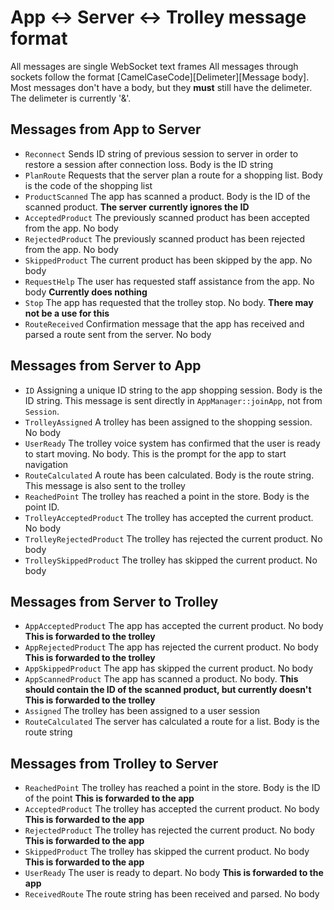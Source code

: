 # App <-> Server <-> Trolley message format

All messages are single WebSocket text frames
All messages through sockets follow the format [CamelCaseCode][Delimeter][Message body].
Most messages don't have a body, but they **must** still have the delimeter.
The delimeter is currently '&'.

## Messages from App to Server
 
- `Reconnect` Sends ID string of previous session to server in order to restore a session after connection loss. Body is the ID string
- `PlanRoute` Requests that the server plan a route for a shopping list. Body is the code of the shopping list
- `ProductScanned` The app has scanned a product. Body is the ID of the scanned product. **The server currently ignores the ID**
- `AcceptedProduct` The previously scanned product has been accepted from the app. No body
- `RejectedProduct` The previously scanned product has been rejected from the app. No body
- `SkippedProduct` The current product has been skipped by the app. No body
- `RequestHelp` The user has requested staff assistance from the app. No body **Currently does nothing**
- `Stop` The app has requested that the trolley stop. No body. **There may not be a use for this**
- `RouteReceived` Confirmation message that the app has received and parsed a route sent from the server. No body

## Messages from Server to App

- `ID` Assigning a unique ID string to the app shopping session. Body is the ID string. This message is sent directly in `AppManager::joinApp`, not from `Session`.
- `TrolleyAssigned` A trolley has been assigned to the shopping session. No body
- `UserReady` The trolley voice system has confirmed that the user is ready to start moving. No body. This is the prompt for the app to start navigation
- `RouteCalculated` A route has been calculated. Body is the route string. This message is also sent to the trolley
- `ReachedPoint` The trolley has reached a point in the store. Body is the point ID.
- `TrolleyAcceptedProduct` The trolley has accepted the current product. No body
- `TrolleyRejectedProduct` The trolley has rejected the current product. No body 
- `TrolleySkippedProduct` The trolley has skipped the current product. No body

## Messages from Server to Trolley

- `AppAcceptedProduct` The app has accepted the current product. No body **This is forwarded to the trolley**
- `AppRejectedProduct` The app has rejected the current product. No body **This is forwarded to the trolley**
- `AppSkippedProduct` The app has skipped the current product. No body
- `AppScannedProduct` The app has scanned a product. No body. **This should contain the ID of the scanned product, but currently doesn't** **This is forwarded to the trolley**
- `Assigned` The trolley has been assigned to a user session
- `RouteCalculated` The server has calculated a route for a list. Body is the route string

## Messages from Trolley to Server

- `ReachedPoint` The trolley has reached a point in the store. Body is the ID of the point **This is forwarded to the app**
- `AcceptedProduct` The trolley has accepted the current product. No body **This is forwarded to the app**
- `RejectedProduct` The trolley has rejected the current product. No body **This is forwarded to the app**
- `SkippedProduct` The trolley has skipped the current product. No body **This is forwarded to the app**
- `UserReady` The user is ready to depart. No body **This is forwarded to the app**
- `ReceivedRoute` The route string has been received and parsed. No body

